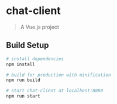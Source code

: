 # chat-client

> A Vue.js project

## Build Setup

``` bash
# install dependencies
npm install

# build for production with minification
npm run build

# start chat-client at localhost:8080
npm run start
```
